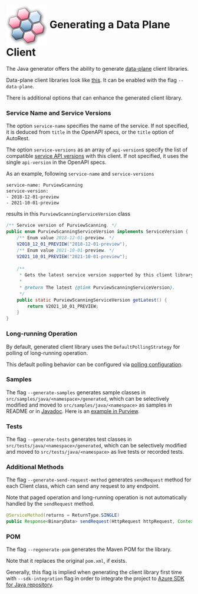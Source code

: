 # <img align="center" src="../images/logo.png">  Generating a Data Plane Client

The Java generator offers the ability to generate [data-plane][data-plane] client libraries.

Data-plane client libraries look like [this][data-plane-client].
It can be enabled with the flag `--data-plane`.

There is additional options that can enhance the generated client library.

### Service Name and Service Versions

The option `service-name` specifies the name of the service.
If not specified, it is deduced from `title` in the OpenAPI specs, or the `title` option of AutoRest.

The option `service-versions` as an array of `api-version`s specify the list of compatible [service API versions][service-api-version] with this client.
If not specified, it uses the single `api-version` in the OpenAPI specs.

As an example, following `service-name` and `service-versions`

```
service-name: PurviewScanning
service-version:
- 2018-12-01-preview
- 2021-10-01-preview
```

results in this `PurviewScanningServiceVersion` class

```java
/** Service version of PurviewScanning. */
public enum PurviewScanningServiceVersion implements ServiceVersion {
    /** Enum value 2018-12-01-preview. */
    V2018_12_01_PREVIEW("2018-12-01-preview"),
    /** Enum value 2021-10-01-preview. */
    V2021_10_01_PREVIEW("2021-10-01-preview");

    /**
     * Gets the latest service version supported by this client library.
     *
     * @return The latest {@link PurviewScanningServiceVersion}.
     */
    public static PurviewScanningServiceVersion getLatest() {
        return V2021_10_01_PREVIEW;
    }
}
```

### Long-running Operation

By default, generated client library uses the `DefaultPollingStrategy` for polling of long-running operation.

This default polling behavior can be configured via [polling configuration][polling-configuration].

### Samples

The flag `--generate-samples` generates sample classes in `src/samples/java/<namespace>/generated`, which can be selectively modified and moved to `src/samples/java/<namespace>` as samples in README or in [Javadoc][code-snippet].
Here is an [example in Purview][sample-examples].

### Tests

The flag `--generate-tests` generates test classes in `src/tests/java/<namespace>/generated`, which can be selectively modified and moved to `src/tests/java/<namespace>` as live tests or recorded tests.

### Additional Methods

The flag `--generate-send-request-method` generates `sendRequest` method for each Client class, which can send any request to any endpoint.

Note that paged operation and long-running operation is not automatically handled by the `sendRequest` method.

```java
@ServiceMethod(returns = ReturnType.SINGLE)
public Response<BinaryData> sendRequest(HttpRequest httpRequest, Context context)
```

### POM

The flag `--regenerate-pom` generates the Maven POM for the library.

Note that it replaces the original `pom.xml`, if exists.

Generally, this flag is implied when generating the client library first time with `--sdk-integration` flag in order to integrate the project to [Azure SDK for Java repository][azure-sdk-for-java].

[data-plane]: https://docs.microsoft.com/azure/azure-resource-manager/management/control-plane-and-data-plane#data-plane
[data-plane-client]: https://github.com/Azure/azure-sdk-for-java/wiki/Protocol-Methods
[sample-examples]: https://github.com/Azure/azure-sdk-for-java/tree/main/sdk/purview/azure-analytics-purview-catalog/src/samples/java/com/azure/analytics/purview/catalog/generated
[code-snippet]: https://github.com/Azure/azure-sdk-tools/blob/main/packages/java-packages/codesnippet-maven-plugin/README.md
[azure-sdk-for-java]: https://github.com/Azure/azure-sdk-for-java
[service-api-version]: https://azure.github.io/azure-sdk/general_design.html#service-api-versions
[polling-configuration]: ../../readme.md#polling-configuration
